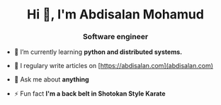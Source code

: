 <h1 align="center">Hi 👋, I'm Abdisalan Mohamud</h1>
<h3 align="center">Software engineer</h3>

- 🌱 I’m currently learning **python and distributed systems.**

- 📝 I regulary write articles on [https://abdisalan.com](abdisalan.com)

- 💬 Ask me about **anything**

- ⚡ Fun fact **I'm a back belt in Shotokan Style Karate**
